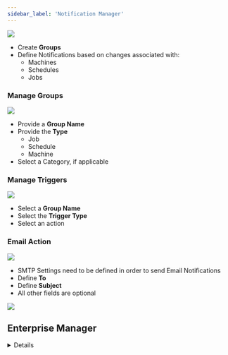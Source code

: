 ```yaml
---
sidebar_label: 'Notification Manager'
---
```


![](../static/imgbasic/NotifiacationTriggers.png)

* Create **Groups**
* Define Notifications based on changes associated with: 
    * Machines
    * Schedules
    * Jobs

### Manage Groups

![](../static/imgbasic/sm-notification-triggers-manage-groups.png)

* Provide a **Group Name**
* Provide the **Type**
  * Job
  * Schedule
  * Machine
* Select a Category, if applicable

### Manage Triggers

![](../static/imgbasic/sm-notification-trigger-main.png)

* Select a **Group Name**
* Select the **Trigger Type**
* Select an action

### Email Action

![](../static/imgbasic/EmailAction.png)

* SMTP Settings need to be defined in order to send Email Notifications
* Define **To**
* Define **Subject**
* All other fields are optional

![](../static/imgbasic/sm-notification-trigger-set-email.png)



## Enterprise Manager

<details>

![](../static/imgbasic/320.png)

#### Add Schedule Trigger

![](../static/imgbasic/321.png)

#### Add Job Trigger

![](../static/imgbasic/322.png)

#### Machine Trigger

![](../static/imgbasic/323.png)

#### Schedule Select

![](../static/imgbasic/324.png)


#### Notification Types

![](../static/imgbasic/325.png)

</details>
